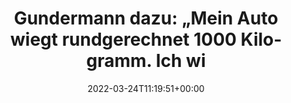 ---
retweeted: false
source: <a href="https://mobile.twitter.com" rel="nofollow">Twitter Web App</a>
entities:
  hashtags: []
  symbols: []
  user_mentions: []
  urls:
  - url: https://t.co/8Mo92zbldv
    expanded_url: https://twitter.com/florianaigner/status/1506892067330420737
    display_url: twitter.com/florianaigner/…
    indices:
    - '227'
    - '250'
display_text_range:
- '0'
- '250'
favorite_count: '2'
id_str: '1506953938385387527'
truncated: false
retweet_count: '0'
id: '1506953938385387527'
possibly_sensitive: false
created_at: Thu Mar 24 11:19:51 +0000 2022
favorited: false
full_text: "Gundermann dazu: \n\n„Mein Auto wiegt rundgerechnet 1000 Kilogramm. Ich
  wiege rundgerechnet 100 Kilogramm. Da kann ich gar nicht mehr sagen \n\n»Ich fahre
  Auto«. \n\nDa kann ich vielleicht grade mal so sagen \n\n»Ich darf mitfahren«.“"
lang: de
quote_url: https://twitter.com/florianaigner/status/1506892067330420737
tags:
- pesos/twitter
date: '2022-03-24T11:19:51+00:00'
src: https://twitter.com/bascht/status/1506953938385387527
original_url: https://twitter.com/bascht/status/1506953938385387527
type: twitter_tweet
text: "Gundermann dazu: \n\n„Mein Auto wiegt rundgerechnet 1000 Kilogramm. Ich wiege
  rundgerechnet 100 Kilogramm. Da kann ich gar nicht mehr sagen \n\n»Ich fahre Auto«.
  \n\nDa kann ich vielleicht grade mal so sagen \n\n»Ich darf mitfahren«.“"
title: "Gundermann dazu: \n„Mein Auto wiegt rundgerechnet 1000 Kilogramm. Ich wi"

---